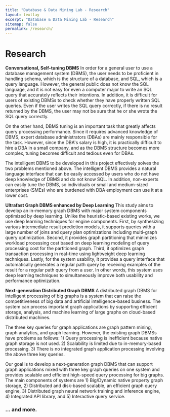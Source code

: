 ```yaml
---
title: "Database & Data Mining Lab - Research"
layout: textlay
excerpt: "Database & Data Mining Lab - Research"
sitemap: false
permalink: /research/
---
```


# Research

**Conversational, Self-tuning DBMS** In order for a general user to use a database management system (DBMS), the user needs to be proficient in handling schema, which is the structure of a database, and SQL, which is a query language. However, the general public does not know the SQL language, and it is not easy for even a computer major to write an SQL query that accurately reflects their intentions. In addition, it is difficult for users of existing DBMSs to check whether they have properly written SQL queries. Even if the user writes the SQL query correctly, if there is no result returned by the DBMS, the user may not be sure that he or she wrote the SQL query correctly.

On the other hand, DBMS tuning is an important task that greatly affects query processing performance. Since it requires advanced knowledge of DBMS, expert database administrators (DBAs) are mainly responsible for the task. However, since the DBA's salary is high, it is practically difficult to hire a DBA in a small company, and as the DBMS structure becomes more complex, tuning becomes difficult and tedious even for DBAs.

The intelligent DBMS to be developed in this project effectively solves the two problems mentioned above. The intelligent DBMS provides a natural language interface that can be easily accessed by users who do not have deep knowledge of DBMS and do not know SQL. In addition, non-experts can easily tune the DBMS, so individuals or small and medium-sized enterprises (SMEs) who are burdened with DBA employment can use it at a lower cost.

**Ultrafast Graph DBMS enhanced by Deep Learning** This study aims to develop an in-memory graph DBMS with major system components optimized by deep learning. Unlike the heuristic-based existing works, we use deep learning techniques for engine components. First, by synthesizing various intermediate result prediction models, it supports queries with a large number of joins and query plan optimizations including multi-graph query optimization. Second, it provides graph partitioning that minimizes workload processing cost based on deep learning modeling of query processing cost for the partitioned graph. Third, it optimizes graph transaction processing in real-time using lightweight deep learning techniques.  Lastly, for the system usability, it provides a query interface that automatically generates a regular path query by receiving examples of the result for a regular path query from a user. In other words, this system uses deep learning techniques to simultaneously improve both usability and performance optimization.

**Next-generation Distributed Graph DBMS** A distributed graph DBMS for intelligent processing of big graphs is a system that can raise the competitiveness of big data and artificial intelligence-based business. The system can process important graph applications by supporting efficient storage, analysis, and machine learning of large graphs on cloud-based distributed machines. 

The three key queries for graph applications are graph pattern mining, graph analytics, and graph learning. However, the existing graph DBMSs have problems as follows: 1) Query processing is inefficient because native graph storage is not used. 2) Scalability is limited due to in-memory-based processing. 3) There is no integrated graph application processing involving the above three key queries.

Our goal is to develop a next-generation graph DBMS that can support graph applications mixed with three key graph queries on one system and provides scalable and efficient high-speed query processing for big graphs. The main components of systems are 1) Big/Dynamic native property graph storage, 2) Distributed and disk-based scalable, an efficient graph query engine, 3) Distributed graph neural network training and inference engine, 4) Integrated API library, and 5) Interactive query service.

### ... and more.
